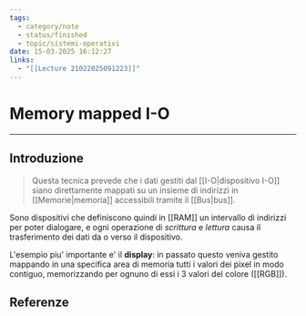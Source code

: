 ```yaml
---
tags:
  - category/note
  - status/finished
  - topic/sistemi-operativi
date: 15-03-2025 16:12:27
links:
  - "[[Lecture 21022025091223]]"
---
```

# Memory mapped I-O
---
## Introduzione
> Questa tecnica prevede che i dati gestiti dal [[I-O|dispositivo I-O]] siano direttamente mappati su un insieme di indirizzi in [[Memorie|memoria]] accessibili tramite il [[Bus|bus]].

Sono dispositivi che definiscono quindi in [[RAM]] un intervallo di indirizzi per poter dialogare, e ogni operazione di _scrittura_ e _lettura_ causa il trasferimento dei dati da o verso il dispositivo.

L'esempio piu' importante e' il **display**: in passato questo veniva gestito mappando in una specifica area di memoria tutti i valori dei pixel in modo contiguo, memorizzando per ognuno di essi i 3 valori del colore ([[RGB]]).

## Referenze